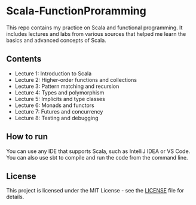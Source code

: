 # Scala-FunctionProramming

This repo contains my practice on Scala and functional programming. It includes lectures and labs from various sources that helped me learn the basics and advanced concepts of Scala.

## Contents

- Lecture 1: Introduction to Scala
- Lecture 2: Higher-order functions and collections
- Lecture 3: Pattern matching and recursion
- Lecture 4: Types and polymorphism
- Lecture 5: Implicits and type classes
- Lecture 6: Monads and functors
- Lecture 7: Futures and concurrency
- Lecture 8: Testing and debugging

## How to run

You can use any IDE that supports Scala, such as IntelliJ IDEA or VS Code. You can also use sbt to compile and run the code from the command line.

## License

This project is licensed under the MIT License - see the [LICENSE]() file for details.
